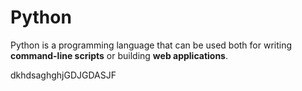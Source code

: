 # Python

Python is a programming language that can be used both for writing **command-line scripts** or building **web applications**.
dkhdsaghghjGDJGDASJF
